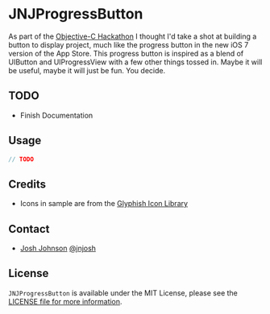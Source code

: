 # JNJProgressButton

As part of the [Objective-C Hackathon](https://objectivechackathon.appspot.com) I thought I'd take a shot at building a button to display project, much like the progress button in the new iOS 7 version of the App Store. This progress button is inspired as a blend of UIButton and UIProgressView with a few other things tossed in. Maybe it will be useful, maybe it will just be fun. You decide.

## TODO ##

- Finish Documentation

## Usage ##

```objective-c
// TODO
```

## Credits

- Icons in sample are from the [Glyphish Icon Library](http://www.glyphish.com)

## Contact

- [Josh Johnson](http://jnjosh.com) [@jnjosh](http://twitter.com/jnjosh)

## License

`JNJProgressButton` is available under the MIT License, please see the [LICENSE file for more information](http://jnjosh.mit-license.org/).